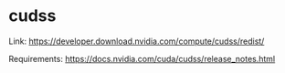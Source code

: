 # cudss

Link: <https://developer.download.nvidia.com/compute/cudss/redist/>

Requirements: <https://docs.nvidia.com/cuda/cudss/release_notes.html>

